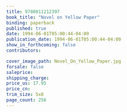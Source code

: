 ```yaml
---
title: 9780811212397
book_title: "Novel on Yellow Paper"
binding: paperback
published: true
date: 1994-06-01T05:00:44-04:00
publication_date: 1994-06-01T05:00:44-04:00
show_in_forthcoming: false
contributors:

cover_image_path: Novel_On_Yellow_Paper.jpg
forsale: false
saleprice:
shipping_charge:
price_us: 17.95
price_cn:
trim_size: 5x8
page_count: 256
---
```


